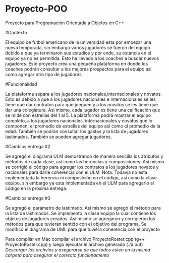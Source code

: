 # Proyecto-POO
Proyecto para Programación Orientada a Objetos en C++

#Contexto

El equipo de futbol americano de la universidad esta por empezar una nueva temporada, sin embargo varios jugadores se fueron del equipo debido a que ya terminaron sus estudios y por ende, su estancia en el equipo ya no es permitida. Esto ha llevado a los coaches a buscar nuevos jugadores. Este proyecto crea una pequeña plataforma en donde los coaches podrán consultar a los mejores prospectos para el equipo así como agregar otro tipo de jugadores. 

#Funcionalidad 

La plataforma separa a los jugadores nacionales,internacionales y novatos. Esto es debido a que a los jugadores nacionales e internacionales se les tiene que dar contratos para que jueguen y a los novatos se les tiene que dar una colegiatura. Así mismo, cada jugador es tiene una calificación que se mide con estrellas del 1 al 5. La plataforma podrá mostrar el equipo completo, a los jugadores nacionales, internacionales y novatos que lo componen, el promedio de estrellas del equipo así como el promedio de la edad. También se podrán consultar los gastos y la lista de jugadores lastimados. También se pueden agregar jugadores.

#Cambios entrega #2

Se agregó el diagrama ULM demostrando de manera sencilla los atributos y métodos de cada clase, así como las herencias y composiciones. Así mismo se corrigió el código para agregar los contratos a los jugadores novatos y nacionales para darle coherencia con el ULM. Nota: Todavía no esta implementada la herencia ni composición en el código, así como la clase equipo, sin embargo ya esta implementada en el ULM para agregarlo al código en la próxima entrega.

#Cambios entrega #3

Se agregó el parámetro de lastimado. Así mismo se agregó el método para la lista de lastimados. Se implementó la clase equipo la cual contiene los objetos de jugadores creados. Así mismo se agregaron y corrigieron los métodos para que tuvieran sentido con el objetivo del programa. Se modificó el diagrama de UML para que tuviera coherencia con el proyecto

Para compliar en Mac compilar el archivo ProyectoRoster.cpp (g++ ProyectoRoster.cpp) y luego ejecutar el archivo generado (./a.out)
*Descargar los archvios y asegurarse de que todos esten en la misma carpeta para asegurar el correcto funcionamento*

